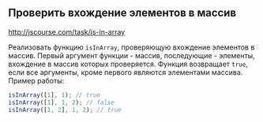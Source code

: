 ## Проверить вхождение элементов в массив
<http://jscourse.com/task/is-in-array>

Реализовать функцию `isInArray`, проверяющую вхождение элементов в массив.
Первый аргумент функции - массив, последующие - элементы, вхождение в массив которых проверяется. Функция возвращает `true`, если все аргументы, кроме первого являются элементами массива.
Пример работы:

```js
isInArray([1], 1); // true
isInArray([1], 1, 2); // false
isInArray([1, 2], 1, 2); // true
```
